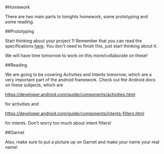 #Homework

There are two main parts to tonights homework, some prototyping and some reading. 

##Prototyping

Start thinking about your project 1! Remember that you can read the specifications [here](https://github.com/GA-SF-ADI/adi-2-resources/tree/master/projects/project-01). You don't need to finish this, just start thinking about it.

We will have time tomorrow to work on this more/collaborate on these! 

##Reading

We are going to be covering Activities and Intents tomorrow, which are a very important part of the android framework. Check out the Android docs on these subjects, which are 

https://developer.android.com/guide/components/activities.html

for activities and 

https://developer.android.com/guide/components/intents-filters.html

for intents. Don't worry too much about intent filters! 

##Garnet

Also, make sure to put a picture up on Garnet and make your name your real name!
